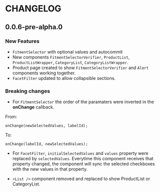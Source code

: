 # CHANGELOG

## 0.0.6-pre-alpha.0

### New Features

- `FitmentSelector` with optional values and autocommit
- New components `FitmentSelectorVerifier`, `ProductList`, `ProductListWrapper`, `CategoryList`, `CategoryListWrapper`.
- Product page created to show `FitmentSelectorVerifier` and `Alert` components working together.
- `FacetFilter` updated to allow collapsible sections.

### Breaking changes

- For `FitmentSelector` the order of the paramaters were inverted in the **onChange** callback.

From:

```
onChange(newSelectedValues, labelId);
```

To:

```
onChange(labelId, newSelectedValues);
```

- For `FacetFilter`, `initialSelectedValues` and `values` property were replaced by `selectedValues`. Everytime this component receives that property changed, the component will sync the selected checkboxes with the new values in that property.

- `<List />` component removed and replaced to show ProductList or CategoryList.
